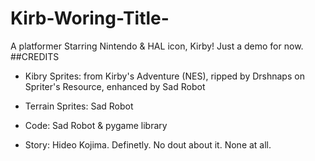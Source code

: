 # Kirb-Woring-Title-
A platformer Starring Nintendo & HAL icon, Kirby! Just a demo for now.
##CREDITS
 - Kibry Sprites: from Kirby's Adventure (NES), ripped by Drshnaps on Spriter's Resource, enhanced by Sad Robot
 
 - Terrain Sprites: Sad Robot
 
 - Code: Sad Robot & pygame library
 
 - Story: Hideo Kojima. Definetly. No dout about it. None at all.
